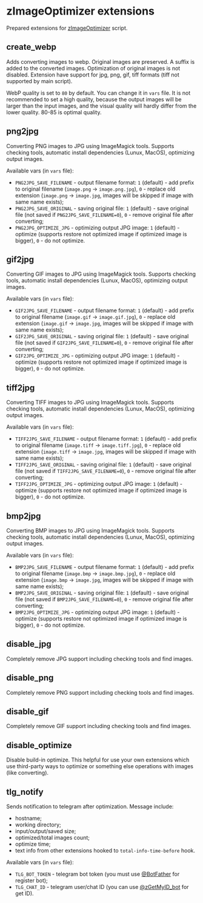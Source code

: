 # zImageOptimizer extensions

Prepared extensions for [zImageOptimizer](https://github.com/zevilz/zImageOptimizer) script.

## create_webp

Adds converting images to webp. Original images are preserved. A suffix is added to the converted images. Optimization of original images is not disabled. Extension have support for jpg, png, gif, tiff formats (tiff not supported by main script).

WebP quality is set to `80` by default. You can change it in `vars` file. It is not recommended to set a high quality, because the output images will be larger than the input images, and the visual quality will hardly differ from the lower quality. 80-85 is optimal quality.

## png2jpg

Converting PNG images to JPG using ImageMagick tools. Supports checking tools, automatic install dependencies (Lunux, MacOS), optimizing output images.

Available vars (in `vars` file):

- `PNG2JPG_SAVE_FILENAME` - output filename format: `1` (default) - add prefix to original filename (`image.png` -> `image.png.jpg`), `0` - replace old extension (`image.png` -> `image.jpg`, images will be skipped if image with same name exists);
- `PNG2JPG_SAVE_ORIGINAL` - saving original file: `1` (default) - save original file (not saved if `PNG2JPG_SAVE_FILENAME=0`), `0` - remove original file after converting;
- `PNG2JPG_OPTIMIZE_JPG` - optimizing output JPG image: `1` (default) - optimize (supports restore not optimized image if optimized image is bigger), `0` - do not optimize.

## gif2jpg

Converting GIF images to JPG using ImageMagick tools. Supports checking tools, automatic install dependencies (Lunux, MacOS), optimizing output images.

Available vars (in `vars` file):

- `GIF2JPG_SAVE_FILENAME` - output filename format: `1` (default) - add prefix to original filename (`image.gif` -> `image.gif.jpg`), `0` - replace old extension (`image.gif` -> `image.jpg`, images will be skipped if image with same name exists);
- `GIF2JPG_SAVE_ORIGINAL` - saving original file: `1` (default) - save original file (not saved if `GIF2JPG_SAVE_FILENAME=0`), `0` - remove original file after converting;
- `GIF2JPG_OPTIMIZE_JPG` - optimizing output JPG image: `1` (default) - optimize (supports restore not optimized image if optimized image is bigger), `0` - do not optimize.

## tiff2jpg

Converting TIFF images to JPG using ImageMagick tools. Supports checking tools, automatic install dependencies (Lunux, MacOS), optimizing output images.

Available vars (in `vars` file):

- `TIFF2JPG_SAVE_FILENAME` - output filename format: `1` (default) - add prefix to original filename (`image.tiff` -> `image.tiff.jpg`), `0` - replace old extension (`image.tiff` -> `image.jpg`, images will be skipped if image with same name exists);
- `TIFF2JPG_SAVE_ORIGINAL` - saving original file: `1` (default) - save original file (not saved if `TIFF2JPG_SAVE_FILENAME=0`), `0` - remove original file after converting;
- `TIFF2JPG_OPTIMIZE_JPG` - optimizing output JPG image: `1` (default) - optimize (supports restore not optimized image if optimized image is bigger), `0` - do not optimize.

## bmp2jpg

Converting BMP images to JPG using ImageMagick tools. Supports checking tools, automatic install dependencies (Lunux, MacOS), optimizing output images.

Available vars (in `vars` file):

- `BMP2JPG_SAVE_FILENAME` - output filename format: `1` (default) - add prefix to original filename (`image.bmp` -> `image.bmp.jpg`), `0` - replace old extension (`image.bmp` -> `image.jpg`, images will be skipped if image with same name exists);
- `BMP2JPG_SAVE_ORIGINAL` - saving original file: `1` (default) - save original file (not saved if `BMP2JPG_SAVE_FILENAME=0`), `0` - remove original file after converting;
- `BMP2JPG_OPTIMIZE_JPG` - optimizing output JPG image: `1` (default) - optimize (supports restore not optimized image if optimized image is bigger), `0` - do not optimize.

## disable_jpg

Completely remove JPG support including checking tools and find images.

## disable_png

Completely remove PNG support including checking tools and find images.

## disable_gif

Completely remove GIF support including checking tools and find images.

## disable_optimize

Disable build-in optimize. This helpful for use your own extensions which use third-party ways to optimize or something else operations with images (like converting).

## tlg_notify

Sends notification to telegram after optimization. Message include:

- hostname;
- working directory;
- input/output/saved size;
- optimized/total images count;
- optimize time;
- text info from other extensions hooked to `total-info-time-before` hook.

Available vars (in `vars` file):

- `TLG_BOT_TOKEN` - telegram bot token (you must use [@BotFather](https://t.me/BotFather) for register bot);
- `TLG_CHAT_ID` - telegram user/chat ID (you can use [@zGetMyID_bot](https://t.me/zGetMyID_bot) for get ID).
